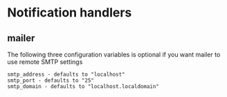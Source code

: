 # Notification handlers

## mailer

The following three configuration variables is optional if you want mailer to use remote SMTP settings

    smtp_address - defaults to "localhost"
    smtp_port - defaults to "25"
    smtp_domain - defaults to "localhost.localdomain"
